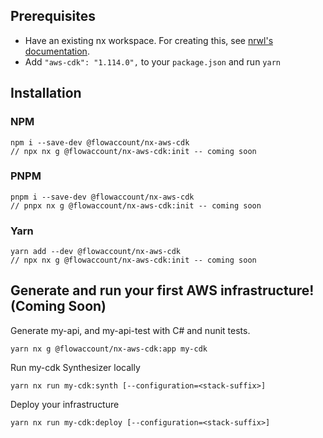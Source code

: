 ## Prerequisites

- Have an existing nx workspace. For creating this, see [nrwl's documentation](https://nx.dev/latest/angular/getting-started/nx-setup).
- Add  `"aws-cdk": "1.114.0",` to your `package.json` and run `yarn`
## Installation

### NPM

```shell
npm i --save-dev @flowaccount/nx-aws-cdk
// npx nx g @flowaccount/nx-aws-cdk:init -- coming soon
```

### PNPM

```shell
pnpm i --save-dev @flowaccount/nx-aws-cdk
// pnpx nx g @flowaccount/nx-aws-cdk:init -- coming soon
```

### Yarn

```shell
yarn add --dev @flowaccount/nx-aws-cdk
// npx nx g @flowaccount/nx-aws-cdk:init -- coming soon
```

## Generate and run your first AWS infrastructure! (Coming Soon)

Generate my-api, and my-api-test with C# and nunit tests.

```shell
yarn nx g @flowaccount/nx-aws-cdk:app my-cdk
```

Run my-cdk Synthesizer locally

```shell
yarn nx run my-cdk:synth [--configuration=<stack-suffix>]
```

Deploy your infrastructure

```shell
yarn nx run my-cdk:deploy [--configuration=<stack-suffix>]
```
